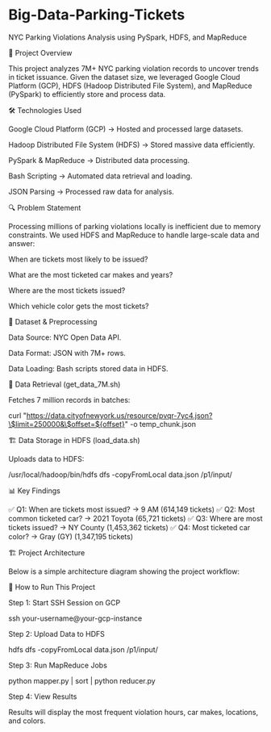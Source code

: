 # Big-Data-Parking-Tickets

NYC Parking Violations Analysis using PySpark, HDFS, and MapReduce

🚀 Project Overview

This project analyzes 7M+ NYC parking violation records to uncover trends in ticket issuance. Given the dataset size, we leveraged Google Cloud Platform (GCP), HDFS (Hadoop Distributed File System), and MapReduce (PySpark) to efficiently store and process data.

🛠️ Technologies Used

Google Cloud Platform (GCP) → Hosted and processed large datasets.

Hadoop Distributed File System (HDFS) → Stored massive data efficiently.

PySpark & MapReduce → Distributed data processing.

Bash Scripting → Automated data retrieval and loading.

JSON Parsing → Processed raw data for analysis.

🔍 Problem Statement

Processing millions of parking violations locally is inefficient due to memory constraints. We used HDFS and MapReduce to handle large-scale data and answer:

When are tickets most likely to be issued?

What are the most ticketed car makes and years?

Where are the most tickets issued?

Which vehicle color gets the most tickets?

📂 Dataset & Preprocessing

Data Source: NYC Open Data API.

Data Format: JSON with 7M+ rows.

Data Loading: Bash scripts stored data in HDFS.

🚀 Data Retrieval (get_data_7M.sh)

Fetches 7 million records in batches:

curl "https://data.cityofnewyork.us/resource/pvqr-7yc4.json?\$limit=250000&\$offset=${offset}" -o temp_chunk.json

🏗️ Data Storage in HDFS (load_data.sh)

Uploads data to HDFS:

/usr/local/hadoop/bin/hdfs dfs -copyFromLocal data.json /p1/input/

📊 Key Findings

✅ Q1: When are tickets most issued? → 9 AM (614,149 tickets)
✅ Q2: Most common ticketed car? → 2021 Toyota (65,721 tickets)
✅ Q3: Where are most tickets issued? → NY County (1,453,362 tickets)
✅ Q4: Most ticketed car color? → Gray (GY) (1,347,195 tickets)

🏗️ Project Architecture

Below is a simple architecture diagram showing the project workflow:



🚀 How to Run This Project

Step 1: Start SSH Session on GCP

ssh your-username@your-gcp-instance

Step 2: Upload Data to HDFS

hdfs dfs -copyFromLocal data.json /p1/input/

Step 3: Run MapReduce Jobs

python mapper.py | sort | python reducer.py

Step 4: View Results

Results will display the most frequent violation hours, car makes, locations, and colors.

